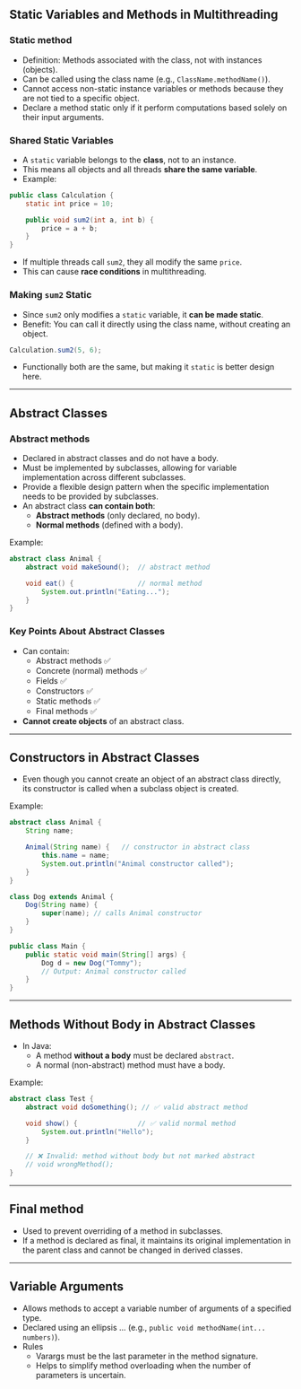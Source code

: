 
## Static Variables and Methods in Multithreading

### Static method
- Definition: Methods associated with the class, not with instances (objects).
- Can be called using the class name (e.g., `ClassName.methodName()`).
- Cannot access non-static instance variables or methods because they are not tied to a specific object.
- Declare a method static only if it perform computations based solely on their input arguments.

### Shared Static Variables
- A `static` variable belongs to the **class**, not to an instance.
- This means all objects and all threads **share the same variable**.
- Example:

```java
public class Calculation {
    static int price = 10;

    public void sum2(int a, int b) {
        price = a + b;
    }
}
```

- If multiple threads call `sum2`, they all modify the same `price`.  
- This can cause **race conditions** in multithreading.

### Making `sum2` Static
- Since `sum2` only modifies a `static` variable, it **can be made static**.
- Benefit: You can call it directly using the class name, without creating an object.

```java
Calculation.sum2(5, 6);
```

- Functionally both are the same, but making it `static` is better design here.

---

## Abstract Classes

### Abstract methods
- Declared in abstract classes and do not have a body.
- Must be implemented by subclasses, allowing for variable implementation across different subclasses.
- Provide a flexible design pattern when the specific implementation needs to be provided by subclasses.
- An abstract class **can contain both**:
  - **Abstract methods** (only declared, no body).
  - **Normal methods** (defined with a body).

Example:

```java
abstract class Animal {
    abstract void makeSound();  // abstract method

    void eat() {                // normal method
        System.out.println("Eating...");
    }
}
```

### Key Points About Abstract Classes
- Can contain:
  - Abstract methods ✅
  - Concrete (normal) methods ✅
  - Fields ✅
  - Constructors ✅
  - Static methods ✅
  - Final methods ✅
- **Cannot create objects** of an abstract class.

---

## Constructors in Abstract Classes

- Even though you cannot create an object of an abstract class directly,  
  its constructor is called when a subclass object is created.

Example:

```java
abstract class Animal {
    String name;

    Animal(String name) {   // constructor in abstract class
        this.name = name;
        System.out.println("Animal constructor called");
    }
}

class Dog extends Animal {
    Dog(String name) {
        super(name); // calls Animal constructor
    }
}

public class Main {
    public static void main(String[] args) {
        Dog d = new Dog("Tommy");
        // Output: Animal constructor called
    }
}
```

---

## Methods Without Body in Abstract Classes

- In Java:
  - A method **without a body** must be declared `abstract`.
  - A normal (non-abstract) method must have a body.

Example:

```java
abstract class Test {
    abstract void doSomething(); // ✅ valid abstract method

    void show() {               // ✅ valid normal method
        System.out.println("Hello");
    }

    // ❌ Invalid: method without body but not marked abstract
    // void wrongMethod(); 
}
```

---

## Final method
- Used to prevent overriding of a method in subclasses.
- If a method is declared as final, it maintains its original implementation in the parent class and cannot be changed in derived classes.

---

## Variable Arguments
- Allows methods to accept a variable number of arguments of a specified type.
- Declared using an ellipsis ... (e.g., `public void methodName(int... numbers)`).
- Rules
    - Varargs must be the last parameter in the method signature.
    - Helps to simplify method overloading when the number of parameters is uncertain.